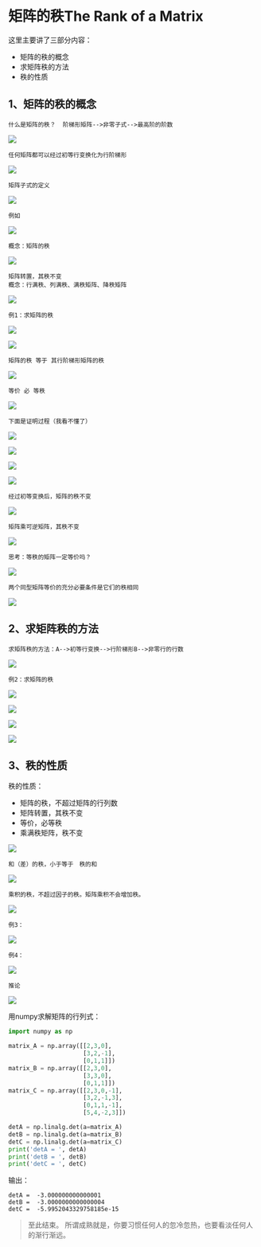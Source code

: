 # 矩阵的秩The Rank of a Matrix #

这里主要讲了三部分内容：

- 矩阵的秩的概念
- 求矩阵秩的方法
- 秩的性质

## 1、矩阵的秩的概念 ##

	什么是矩阵的秩？  阶梯形矩阵-->非零子式-->最高阶的阶数

![](images/029/20180328235715.png)

	任何矩阵都可以经过初等行变换化为行阶梯形

![](images/029/20180328235953.png)

	矩阵子式的定义

![](images/029/20180329000323.png)

	例如

![](images/029/20180329000513.png)

	概念：矩阵的秩

![](images/029/20180329000924.png)

	矩阵转置，其秩不变
	概念：行满秩、列满秩、满秩矩阵、降秩矩阵

![](images/029/20180329001238.png)

	例1：求矩阵的秩

![](images/029/20180329001608.png)

![](images/029/20180329001737.png)

	矩阵的秩 等于 其行阶梯形矩阵的秩

![](images/029/20180329001929.png)

	等价 必 等秩

![](images/029/20180329002046.png)

	下面是证明过程（我看不懂了）

![](images/029/20180329002303.png)

![](images/029/20180329002518.png)

![](images/029/20180329002656.png)

![](images/029/20180329003029.png)

	经过初等变换后，矩阵的秩不变

![](images/029/20180329003149.png)

	矩阵乘可逆矩阵，其秩不变

![](images/029/20180329003459.png)

	思考：等秩的矩阵一定等价吗？

![](images/029/20180329003719.png)

	两个同型矩阵等价的充分必要条件是它们的秩相同

![](images/029/20180329003750.png)


## 2、求矩阵秩的方法 ##

	求矩阵秩的方法：A-->初等行变换-->行阶梯形B-->非零行的行数

![](images/029/20180329003849.png)

	例2：求矩阵的秩

![](images/029/20180329004118.png)

![](images/029/20180329004209.png)

![](images/029/20180329004327.png)

![](images/029/20180329005839.png)

## 3、秩的性质 ##

秩的性质：

- 矩阵的秩，不超过矩阵的行列数
- 矩阵转置，其秩不变
- 等价，必等秩
- 乘满秩矩阵，秩不变

![](images/029/20180329010103.png)

	和（差）的秩，小于等于　秩的和

![](images/029/20180329010349.png)

	乘积的秩，不超过因子的秩。矩阵乘积不会增加秩。

![](images/029/20180329010457.png)

	例3：

![](images/029/20180329010642.png)

	例4：

![](images/029/20180329011054.png)

	推论

![](images/029/20180329012727.png)

用numpy求解矩阵的行列式：

```python
import numpy as np

matrix_A = np.array([[2,3,0],
                     [3,2,-1],
                     [0,1,1]])
matrix_B = np.array([[2,3,0],
                     [3,3,0],
                     [0,1,1]])
matrix_C = np.array([[2,3,0,-1],
                     [3,2,-1,3],
                     [0,1,1,-1],
                     [5,4,-2,3]])

detA = np.linalg.det(a=matrix_A)
detB = np.linalg.det(a=matrix_B)
detC = np.linalg.det(a=matrix_C)
print('detA = ', detA)
print('detB = ', detB)
print('detC = ', detC)
```

输出：

	detA =  -3.000000000000001
	detB =  -3.0000000000000004
	detC =  -5.9952043329758185e-15




























> 至此结束。 所谓成熟就是，你要习惯任何人的忽冷忽热，也要看淡任何人的渐行渐远。